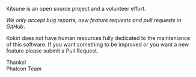 Kitsune is an open source project and a volunteer effort.

*We only accept bug reports, new feature requests and pull requests in GitHub*.

Kokiri does not have human resources fully dedicated to the mainteniance of this software. If you want something to be improved
or you want a new feature please submit a Pull Request.

Thanks! <br />
Phalcon Team
